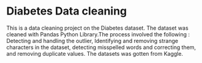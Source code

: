 # Diabetes Data cleaning 
This is a data cleaning project on the Diabetes dataset. The dataset was cleaned with Pandas Python Library.The process involved the following : Detecting and handling the outlier, Identifying and removing strange characters in the dataset, detecting misspelled words and correcting them, and removing duplicate values. The datasets was gotten from Kaggle.
